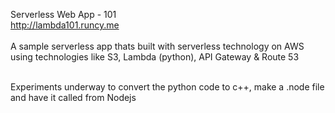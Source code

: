 Serverless Web App - 101<br />
http://lambda101.runcy.me<br />
<br/>
A sample serverless app thats built with serverless technology on AWS using technologies like S3, Lambda (python), API Gateway & Route 53

<br/>
Experiments underway to convert the python code to c++, make a .node file and have it called from Nodejs
